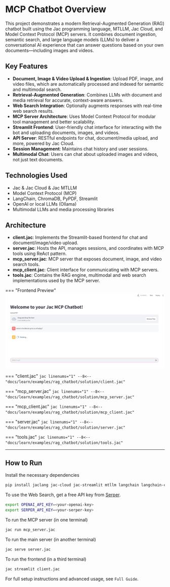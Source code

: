 # MCP Chatbot Overview

This project demonstrates a modern Retrieval-Augmented Generation (RAG) chatbot built using the Jac programming language, MTLLM, Jac Cloud, and Model Context Protocol (MCP) servers. It combines document ingestion, semantic search, and large language models (LLMs) to deliver a conversational AI experience that can answer questions based on your own documents—including images and videos.

## Key Features

- **Document, Image & Video Upload & Ingestion**: Upload PDF, image, and video files, which are automatically processed and indexed for semantic and multimodal search.
- **Retrieval-Augmented Generation**: Combines LLMs with document and media retrieval for accurate, context-aware answers.
- **Web Search Integration**: Optionally augments responses with real-time web search results.
- **MCP Server Architecture**: Uses Model Context Protocol for modular tool management and better scalability.
- **Streamlit Frontend**: User-friendly chat interface for interacting with the bot and uploading documents, images, and videos.
- **API Server**: RESTful endpoints for chat, document/media upload, and more, powered by Jac Cloud.
- **Session Management**: Maintains chat history and user sessions.
- **Multimodal Chat**: Users can chat about uploaded images and videos, not just text documents.

## Technologies Used
- Jac & Jac Cloud & Jac MTLLM
- Model Context Protocol (MCP)
- LangChain, ChromaDB, PyPDF, Streamlit
- OpenAI or local LLMs (Ollama)
- Multimodal LLMs and media processing libraries

## Architecture

- **client.jac**: Implements the Streamlit-based frontend for chat and document/image/video upload.
- **server.jac**: Hosts the API, manages sessions, and coordinates with MCP tools using ReAct pattern.
- **mcp_server.jac**: MCP server that exposes document, image, and video search tools.
- **mcp_client.jac**: Client interface for communicating with MCP servers.
- **tools.jac**: Contains the RAG engine, multimodal and web search implementations used by the MCP server.


=== "Frontend Preview"
    ![RAG Chatbot Frontend](images/chatbot.jpg)

=== "client.jac"
    ```jac linenums="1"
    --8<-- "docs/learn/examples/rag_chatbot/solution/client.jac"
    ```

=== "mcp_server.jac"
    ```jac linenums="1"
    --8<-- "docs/learn/examples/rag_chatbot/solution/mcp_server.jac"
    ```

=== "mcp_client.jac"
    ```jac linenums="1"
    --8<-- "docs/learn/examples/rag_chatbot/solution/mcp_client.jac"
    ```

=== "server.jac"
    ```jac linenums="1"
    --8<-- "docs/learn/examples/rag_chatbot/solution/server.jac"
    ```

=== "tools.jac"
    ```jac linenums="1"
    --8<-- "docs/learn/examples/rag_chatbot/solution/tools.jac"
    ```

---

## How to Run

Install the necessary dependencies
```bash
pip install jaclang jac-cloud jac-streamlit mtllm langchain langchain-community langchain-openai langchain-chroma chromadb openai pypdf tiktoken requests mcp[cli] anyio
```

To use the Web Search, get a free API key from [Serper](https://serper.dev/).
```bash
export OPENAI_API_KEY=<your-openai-key>
export SERPER_API_KEY=<your-serper-key>
```

To run the MCP server (in one terminal)
```bash
jac run mcp_server.jac
```

To run the main server (in another terminal)
```bash
jac serve server.jac
```

To run the frontend (in a third terminal)
```bash
jac streamlit client.jac
```


For full setup instructions and advanced usage, see `Full Guide`.
